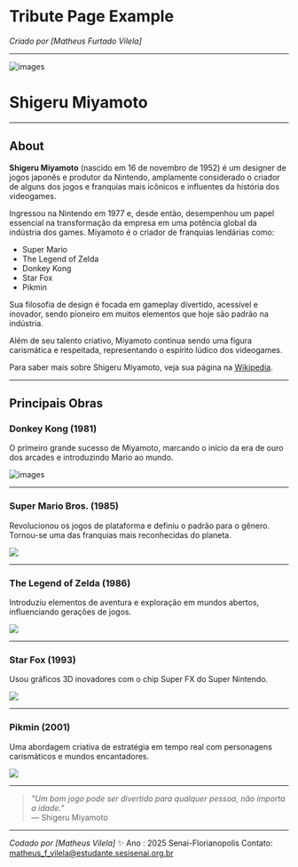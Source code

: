 # Tribute Page Example

_Criado por [Matheus Furtado Vilela]_

---

![images](https://github.com/user-attachments/assets/c05cb6e0-5901-434a-865b-bb9453808130)

# Shigeru Miyamoto

---

## About

**Shigeru Miyamoto** (nascido em 16 de novembro de 1952) é um designer de jogos japonês e produtor da Nintendo, amplamente considerado o criador de alguns dos jogos e franquias mais icônicos e influentes da história dos videogames.

Ingressou na Nintendo em 1977 e, desde então, desempenhou um papel essencial na transformação da empresa em uma potência global da indústria dos games. Miyamoto é o criador de franquias lendárias como:

- Super Mario
- The Legend of Zelda
- Donkey Kong
- Star Fox
- Pikmin

Sua filosofia de design é focada em gameplay divertido, acessível e inovador, sendo pioneiro em muitos elementos que hoje são padrão na indústria.

Além de seu talento criativo, Miyamoto continua sendo uma figura carismática e respeitada, representando o espírito lúdico dos videogames.

Para saber mais sobre Shigeru Miyamoto, veja sua página na [Wikipedia](https://pt.wikipedia.org/wiki/Shigeru_Miyamoto).

---

## Principais Obras

### Donkey Kong (1981)

O primeiro grande sucesso de Miyamoto, marcando o início da era de ouro dos arcades e introduzindo Mario ao mundo.

![images](https://github.com/user-attachments/assets/1f3e1b7e-7916-4336-9be8-8e30e21911c9)


---


### Super Mario Bros. (1985)

Revolucionou os jogos de plataforma e definiu o padrão para o gênero. Tornou-se uma das franquias mais reconhecidas do planeta.

![](img/Super_Mario_Bros._box.png)

---

### The Legend of Zelda (1986)

Introduziu elementos de aventura e exploração em mundos abertos, influenciando gerações de jogos.

![](img/capa_analisetocarina.jpg)

---


### Star Fox (1993)

Usou gráficos 3D inovadores com o chip Super FX do Super Nintendo.

![](img/Star_Fox_SNES.jpg)

---


### Pikmin (2001)

Uma abordagem criativa de estratégia em tempo real com personagens carismáticos e mundos encantadores.

![](img/images.jpg)

---

> _"Um bom jogo pode ser divertido para qualquer pessoa, não importa a idade."_  
> — Shigeru Miyamoto

---

_Codado por [Matheus Vilela]_ ✨
  Ano : 2025
  Senai-Florianopolis
  Contato: matheus_f_vilela@estudante.sesisenai.org.br

